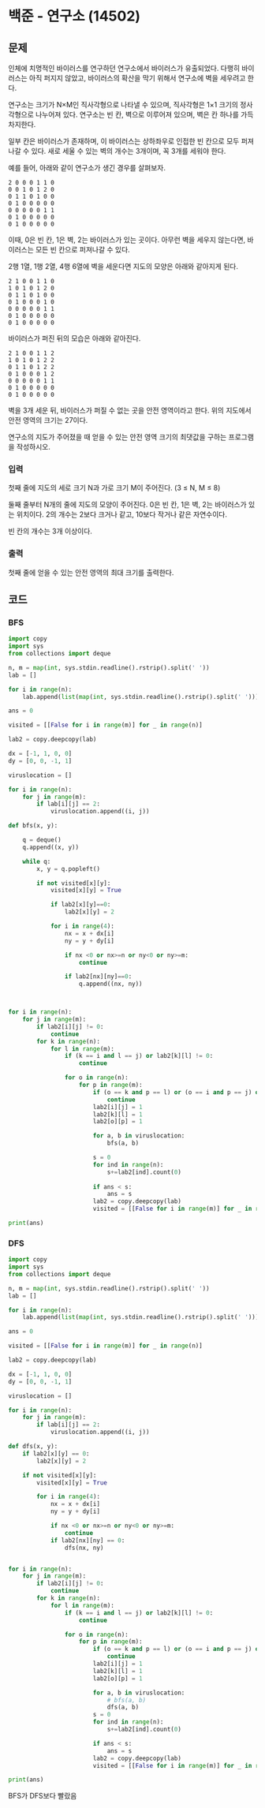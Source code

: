 # 백준 - 연구소 (14502)

## 문제
인체에 치명적인 바이러스를 연구하던 연구소에서 바이러스가 유출되었다. 다행히 바이러스는 아직 퍼지지 않았고, 바이러스의 확산을 막기 위해서 연구소에 벽을 세우려고 한다.

연구소는 크기가 N×M인 직사각형으로 나타낼 수 있으며, 직사각형은 1×1 크기의 정사각형으로 나누어져 있다. 연구소는 빈 칸, 벽으로 이루어져 있으며, 벽은 칸 하나를 가득 차지한다. 

일부 칸은 바이러스가 존재하며, 이 바이러스는 상하좌우로 인접한 빈 칸으로 모두 퍼져나갈 수 있다. 새로 세울 수 있는 벽의 개수는 3개이며, 꼭 3개를 세워야 한다.

예를 들어, 아래와 같이 연구소가 생긴 경우를 살펴보자.

```
2 0 0 0 1 1 0
0 0 1 0 1 2 0
0 1 1 0 1 0 0
0 1 0 0 0 0 0
0 0 0 0 0 1 1
0 1 0 0 0 0 0
0 1 0 0 0 0 0
```
이때, 0은 빈 칸, 1은 벽, 2는 바이러스가 있는 곳이다. 아무런 벽을 세우지 않는다면, 바이러스는 모든 빈 칸으로 퍼져나갈 수 있다.

2행 1열, 1행 2열, 4행 6열에 벽을 세운다면 지도의 모양은 아래와 같아지게 된다.

```
2 1 0 0 1 1 0
1 0 1 0 1 2 0
0 1 1 0 1 0 0
0 1 0 0 0 1 0
0 0 0 0 0 1 1
0 1 0 0 0 0 0
0 1 0 0 0 0 0
```
바이러스가 퍼진 뒤의 모습은 아래와 같아진다.

```
2 1 0 0 1 1 2
1 0 1 0 1 2 2
0 1 1 0 1 2 2
0 1 0 0 0 1 2
0 0 0 0 0 1 1
0 1 0 0 0 0 0
0 1 0 0 0 0 0
```
벽을 3개 세운 뒤, 바이러스가 퍼질 수 없는 곳을 안전 영역이라고 한다. 위의 지도에서 안전 영역의 크기는 27이다.

연구소의 지도가 주어졌을 때 얻을 수 있는 안전 영역 크기의 최댓값을 구하는 프로그램을 작성하시오.

### 입력
첫째 줄에 지도의 세로 크기 N과 가로 크기 M이 주어진다. (3 ≤ N, M ≤ 8)

둘째 줄부터 N개의 줄에 지도의 모양이 주어진다. 0은 빈 칸, 1은 벽, 2는 바이러스가 있는 위치이다. 2의 개수는 2보다 크거나 같고, 10보다 작거나 같은 자연수이다.

빈 칸의 개수는 3개 이상이다.

### 출력
첫째 줄에 얻을 수 있는 안전 영역의 최대 크기를 출력한다.



## 코드

### BFS
```python
import copy
import sys
from collections import deque

n, m = map(int, sys.stdin.readline().rstrip().split(' '))
lab = []

for i in range(n):
    lab.append(list(map(int, sys.stdin.readline().rstrip().split(' '))))

ans = 0

visited = [[False for i in range(m)] for _ in range(n)]

lab2 = copy.deepcopy(lab)

dx = [-1, 1, 0, 0]
dy = [0, 0, -1, 1]

viruslocation = []

for i in range(n):
    for j in range(m):
        if lab[i][j] == 2:
            viruslocation.append((i, j))

def bfs(x, y):

    q = deque()
    q.append((x, y))

    while q:
        x, y = q.popleft()

        if not visited[x][y]:
            visited[x][y] = True

            if lab2[x][y]==0:
                lab2[x][y] = 2

            for i in range(4):
                nx = x + dx[i]
                ny = y + dy[i]

                if nx <0 or nx>=n or ny<0 or ny>=m:
                    continue

                if lab2[nx][ny]==0:
                    q.append((nx, ny))



for i in range(n):
    for j in range(m):
        if lab2[i][j] != 0:
            continue
        for k in range(n):
            for l in range(m):
                if (k == i and l == j) or lab2[k][l] != 0:
                    continue

                for o in range(n):
                    for p in range(m):
                        if (o == k and p == l) or (o == i and p == j) or lab2[o][p] != 0:
                            continue
                        lab2[i][j] = 1
                        lab2[k][l] = 1
                        lab2[o][p] = 1

                        for a, b in viruslocation:
                            bfs(a, b)

                        s = 0
                        for ind in range(n):
                            s+=lab2[ind].count(0)
                            
                        if ans < s:
                            ans = s
                        lab2 = copy.deepcopy(lab)
                        visited = [[False for i in range(m)] for _ in range(n)]

print(ans)
```


### DFS

```python
import copy
import sys
from collections import deque

n, m = map(int, sys.stdin.readline().rstrip().split(' '))
lab = []

for i in range(n):
    lab.append(list(map(int, sys.stdin.readline().rstrip().split(' '))))

ans = 0

visited = [[False for i in range(m)] for _ in range(n)]

lab2 = copy.deepcopy(lab)

dx = [-1, 1, 0, 0]
dy = [0, 0, -1, 1]

viruslocation = []

for i in range(n):
    for j in range(m):
        if lab[i][j] == 2:
            viruslocation.append((i, j))

def dfs(x, y):
    if lab2[x][y] == 0:
        lab2[x][y] = 2

    if not visited[x][y]:
        visited[x][y] = True

        for i in range(4):
            nx = x + dx[i]
            ny = y + dy[i]

            if nx <0 or nx>=n or ny<0 or ny>=m:
                continue
            if lab2[nx][ny] == 0:
                dfs(nx, ny)


for i in range(n):
    for j in range(m):
        if lab2[i][j] != 0:
            continue
        for k in range(n):
            for l in range(m):
                if (k == i and l == j) or lab2[k][l] != 0:
                    continue

                for o in range(n):
                    for p in range(m):
                        if (o == k and p == l) or (o == i and p == j) or lab2[o][p] != 0:
                            continue
                        lab2[i][j] = 1
                        lab2[k][l] = 1
                        lab2[o][p] = 1

                        for a, b in viruslocation:
                            # bfs(a, b)
                            dfs(a, b)
                        s = 0
                        for ind in range(n):
                            s+=lab2[ind].count(0)

                        if ans < s:
                            ans = s
                        lab2 = copy.deepcopy(lab)
                        visited = [[False for i in range(m)] for _ in range(n)]

print(ans)
```

BFS가 DFS보다 빨랐음
